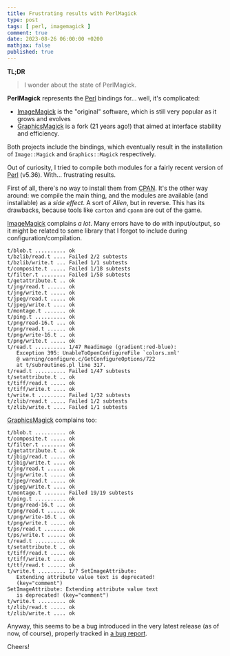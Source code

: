 ```yaml
---
title: Frustrating results with PerlMagick
type: post
tags: [ perl, imagemagick ]
comment: true
date: 2023-08-26 06:00:00 +0200
mathjax: false
published: true
---
```


**TL;DR**

> I wonder about the state of PerlMagick.

**PerlMagick** represents the [Perl][] bindings for... well, it's
complicated:

- [ImageMagick][] is the "original" software, which is still very
  popular as it grows and evolves
- [GraphicsMagick][] is a fork (21 years ago!) that aimed at interface
  stability and efficiency.

Both projects include the bindings, which eventually result in the
installation of `Image::Magick` and `Graphics::Magick` respectively.

Out of curiosity, I tried to compile both modules for a fairly recent
version of [Perl][] (v5.36). With... frustrating results.

First of all, there's no way to install them from [CPAN][]. It's the
other way around: we compile the main thing, and the modules are
available (and installable) as a *side effect*. A sort of *Alien*, but
in reverse. This has its drawbacks, because tools like `carton` and
`cpanm` are out of the game.

[ImageMagick][] complains *a lot*. Many errors have to do with
input/output, so it might be related to some library that I forgot to
include during configuration/compilation.

```
t/blob.t .......... ok   
t/bzlib/read.t .... Failed 2/2 subtests 
t/bzlib/write.t ... Failed 1/1 subtests 
t/composite.t ..... Failed 1/18 subtests 
t/filter.t ........ Failed 1/58 subtests 
t/getattribute.t .. ok     
t/jng/read.t ...... ok     
t/jng/write.t ..... ok     
t/jpeg/read.t ..... ok   
t/jpeg/write.t .... ok   
t/montage.t ....... ok     
t/ping.t .......... ok   
t/png/read-16.t ... ok   
t/png/read.t ...... ok   
t/png/write-16.t .. ok   
t/png/write.t ..... ok   
t/read.t .......... 1/47 Readimage (gradient:red-blue):
   Exception 395: UnableToOpenConfigureFile `colors.xml'
   @ warning/configure.c/GetConfigureOptions/722
   at t/subroutines.pl line 317.
t/read.t .......... Failed 1/47 subtests 
t/setattribute.t .. ok     
t/tiff/read.t ..... ok     
t/tiff/write.t .... ok     
t/write.t ......... Failed 1/32 subtests 
t/zlib/read.t ..... Failed 1/2 subtests 
t/zlib/write.t .... Failed 1/1 subtests
```

[GraphicsMagick][] complains too:

```
t/blob.t .......... ok   
t/composite.t ..... ok     
t/filter.t ........ ok     
t/getattribute.t .. ok     
t/jbig/read.t ..... ok   
t/jbig/write.t .... ok   
t/jng/read.t ...... ok     
t/jng/write.t ..... ok     
t/jpeg/read.t ..... ok   
t/jpeg/write.t .... ok   
t/montage.t ....... Failed 19/19 subtests 
t/ping.t .......... ok   
t/png/read-16.t ... ok   
t/png/read.t ...... ok   
t/png/write-16.t .. ok   
t/png/write.t ..... ok   
t/ps/read.t ....... ok   
t/ps/write.t ...... ok   
t/read.t .......... ok    
t/setattribute.t .. ok     
t/tiff/read.t ..... ok     
t/tiff/write.t .... ok     
t/ttf/read.t ...... ok   
t/write.t ......... 1/? SetImageAttribute:
   Extending attribute value text is deprecated!
   (key="comment")
SetImageAttribute: Extending attribute value text
   is deprecated! (key="comment")
t/write.t ......... ok    
t/zlib/read.t ..... ok   
t/zlib/write.t .... ok
```

Anyway, this seems to be a bug introduced in the very latest release (as
of now, of course), properly tracked in [a bug report][].

Cheers!

[Perl]: https://www.perl.org/
[ImageMagick]: https://imagemagick.org/
[GraphicsMagick]: http://graphicsmagick.org/
[CPAN]: https://metacpan.org/
[a bug report]: https://sourceforge.net/p/graphicsmagick/bugs/722/
